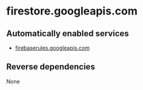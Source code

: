 # firestore.googleapis.com

## Automatically enabled services

* [firebaserules.googleapis.com](../firebaserules.googleapis.com/)

## Reverse dependencies

None
